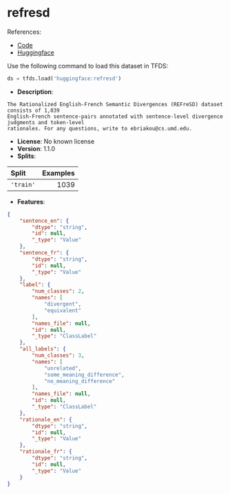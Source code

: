 # refresd

References:

*   [Code](https://github.com/huggingface/datasets/blob/master/datasets/refresd)
*   [Huggingface](https://huggingface.co/datasets/refresd)



Use the following command to load this dataset in TFDS:

```python
ds = tfds.load('huggingface:refresd')
```

*   **Description**:

```
The Rationalized English-French Semantic Divergences (REFreSD) dataset consists of 1,039 
English-French sentence-pairs annotated with sentence-level divergence judgments and token-level 
rationales. For any questions, write to ebriakou@cs.umd.edu.
```

*   **License**: No known license
*   **Version**: 1.1.0
*   **Splits**:

Split  | Examples
:----- | -------:
`'train'` | 1039

*   **Features**:

```json
{
    "sentence_en": {
        "dtype": "string",
        "id": null,
        "_type": "Value"
    },
    "sentence_fr": {
        "dtype": "string",
        "id": null,
        "_type": "Value"
    },
    "label": {
        "num_classes": 2,
        "names": [
            "divergent",
            "equivalent"
        ],
        "names_file": null,
        "id": null,
        "_type": "ClassLabel"
    },
    "all_labels": {
        "num_classes": 3,
        "names": [
            "unrelated",
            "some_meaning_difference",
            "no_meaning_difference"
        ],
        "names_file": null,
        "id": null,
        "_type": "ClassLabel"
    },
    "rationale_en": {
        "dtype": "string",
        "id": null,
        "_type": "Value"
    },
    "rationale_fr": {
        "dtype": "string",
        "id": null,
        "_type": "Value"
    }
}
```


